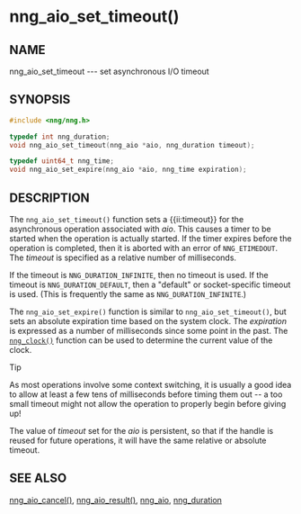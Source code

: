 # nng_aio_set_timeout()

## NAME

nng_aio_set_timeout --- set asynchronous I/O timeout

## SYNOPSIS

```c
#include <nng/nng.h>

typedef int nng_duration;
void nng_aio_set_timeout(nng_aio *aio, nng_duration timeout);

typedef uint64_t nng_time;
void nng_aio_set_expire(nng_aio *aio, nng_time expiration);
```

## DESCRIPTION

The `nng_aio_set_timeout()` function sets a {{ii:timeout}}
for the asynchronous operation associated with _aio_.
This causes a timer to be started when the operation is actually started.
If the timer expires before the operation is completed, then it is
aborted with an error of `NNG_ETIMEDOUT`.
The _timeout_ is specified as a relative number of milliseconds.

If the timeout is `NNG_DURATION_INFINITE`, then no timeout is used.
If the timeout is `NNG_DURATION_DEFAULT`, then a "default" or socket-specific
timeout is used.
(This is frequently the same as `NNG_DURATION_INFINITE`.)

The `nng_aio_set_expire()` function is similar to `nng_aio_set_timeout()`, but sets
an absolute expiration time based on the system clock. The _expiration_
is expressed as a number of milliseconds since some point in the past.
The [`nng_clock()`](nng_clock.md) function can be used to determine
the current value of the clock.

> [!TIP]
> As most operations involve some context switching, it is usually a good
> idea to allow at least a few tens of milliseconds before timing them out --
> a too small timeout might not allow the operation to properly begin before
> giving up!

The value of _timeout_ set for the _aio_ is persistent, so that if the
handle is reused for future operations, it will have the same relative
or absolute timeout.

## SEE ALSO

[nng_aio_cancel()](nng_aio_cancel.md),
[nng_aio_result()](nng_aio_result.md),
[nng_aio](nng_aio),
[nng_duration](nng_duration)
